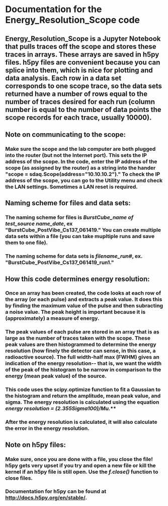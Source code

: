 # Documentation for the Energy_Resolution_Scope code

## Energy_Resolution_Scope is a Jupyter Notebook that pulls traces off the scope and stores these traces in arrays. These arrays are saved in h5py files. h5py files are convenient because you can splice into them, which is nice for plotting and data analysis. Each row in a data set corresponds to one scope trace, so the data sets returned have a number of rows equal to the number of traces desired for each run (column number is equal to the number of data points the scope records for each trace, usually 10000).

## Note on communicating to the scope:
### Make sure the scope and the lab computer are both plugged into the router (but not the Internet port). This sets the IP address of the scope.  In the code, enter the IP address of the scope (as assigned by the router) as a string into the hander "scope = sdaq.Scope(address="10.10.10.2")." To check the IP address of the scope, you can go to the Utility menu and check the LAN settings. Sometimes a LAN reset is required.

## Naming scheme for files and data sets:
### The naming scheme for files is ***BurstCube_name of test_source name_date***, ex "BurstCube_PostVibe_Cs137_061419." You can create multiple data sets within a file (you can take mupltiple runs and save them to one file).
### The naming scheme for data sets is ***filename_run#***, ex. "BurstCube_PostVibe_Cs137_061419_run1."

## How this code determines energy resolution:
### Once an array has been created, the code looks at each row of the array (or each pulse) and extracts a peak value. It does this by finding the maximum  value of the pulse and then subracting a noise value. The peak height is important because it is (approximately) a measure of energy.
### The peak values of each pulse are stored in an array that is as large as the number of traces taken with the scope. These peak values are then histogrammed to determine the energy resolution (how finely the detector can sense, in this case, a radioactive source). The full width-half max (FWHM) gives an indication of the energy resolution-- that is, we want the width of the peak of the histogram to be narrow in comparison to the energy (mean peak value) of the source.
### This code uses the scipy.optimize function to fit a Gaussian to the histogram and return the amplitude, mean peak value, and sigma. The energy resolution is calculated using the equation ***energy resolution  = (2.355*Sigma*100)/Mu.***
### After the energy resolution is calculated, it will also calculate the error in the energy resolution.

## Note on h5py files:
### Make sure, once you are done with a file, you close the file! h5py gets very upset if you try and open a new file or kill the kernel if an h5py file is still open. Use the ***f.close()*** function to close files.
### Documentation for h5py can be found at http://docs.h5py.org/en/stable/.